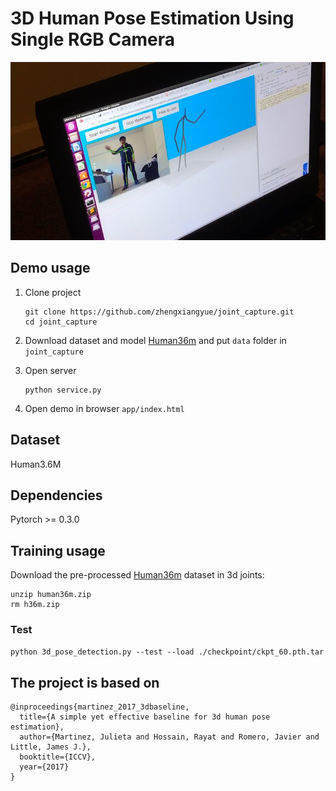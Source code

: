 # 3D Human Pose Estimation Using Single RGB Camera

![Screen Shot 2018-11-19 at 12.32.37 AM](./static/1.png)

## Demo usage

1. Clone project

   ```
   git clone https://github.com/zhengxiangyue/joint_capture.git
   cd joint_capture
   ```

2. Download dataset and model [Human36m](https://drive.google.com/file/d/1IbVK2fXcr77JyI_ntyRV6OvoLwoMSq3a/view) and put `data` folder in `joint_capture`

3. Open server

   ```
   python service.py
   ```

4. Open demo in browser `app/index.html`

## Dataset

Human3.6M
## Dependencies
Pytorch >= 0.3.0
## Training usage
Download the pre-processed [Human36m](https://drive.google.com/file/d/1IbVK2fXcr77JyI_ntyRV6OvoLwoMSq3a/view) dataset in 3d joints:

```
unzip human36m.zip
rm h36m.zip
```

### Test
`python 3d_pose_detection.py --test --load ./checkpoint/ckpt_60.pth.tar`

## The project is based on

```
@inproceedings{martinez_2017_3dbaseline,
  title={A simple yet effective baseline for 3d human pose estimation},
  author={Martinez, Julieta and Hossain, Rayat and Romero, Javier and Little, James J.},
  booktitle={ICCV},
  year={2017}
}
```